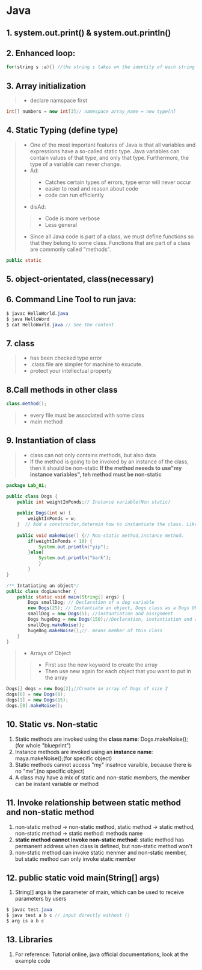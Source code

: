 # Java
## 1. system.out.print() & system.out.printIn()
## 2. Enhanced loop: 
```java
for(string s :a){} //the string s takes on the identity of each string in a exactly once, starting from a[0] all the way up to a[a.length - 1]
```
## 3. Array initialization
>* declare namspace first
```java
int[] numbers = new int[3]// namespace array_name = new type[n]
```
## 4. **Static Typing** (define type)
>* One of the most important features of Java is that all variables and expressions have a so-called static type. Java variables can contain values of that type, and only that type. Furthermore, the type of a variable can never change.
>* Ad:
>>* Catches certain types of errors, type error will never occur
>>* easier to read and reason about code
>>* code can run efficiently
>* disAd:
>>* Code is more verbose
>>* Less general
>* Since all Java code is part of a class, we must define functions so that they belong to some class. Functions that are part of a class are commonly called "methods".
```java
public static
```
## 5. object-orientated, class(necessary)
## 6. Command Line Tool to run java: 
```java
$ javac HelloWorld.java
$ java HelloWord
$ cat HelloWorld.java // See the content
```
## 7. **class**
>* has been checked type error
>* .class file are simpler for machine to exucute.
>* protect your intellectual property

## 8.Call methods in other class
```java
class.method();
```
>* every file must be associated with some class
>* main method

## 9. Instantiation of class
>* class can not only contains methods, but also data
>* If the method is going to be invoked by an instance of the class, then it should be non-static
**If the method neeeds to use"my instance variables", teh method must be non-static**
```java
package Lab_01;

public class Dogs {
	public int weightInPonds;// Instance variable(Non static)
	
	public Dogs(int w) {
		weightInPonds = w;
	}  // Add a constructor,determin how to instantiate the class. Like def __init__ in Python
	
	public void makeNoise() {// Non-static method,instance method. 
		if(weightInPonds < 10) {
			System.out.println("yip");
		}else{
			System.out.println("bark");
			}
		}
}

```
```java
/** Intatiating an object*/
public class dogLauncher {
	public static void main(String[] args) {
		Dogs smallDog; // Declaration of a dog variable
		new Dogs(25); // Instantiate an object, Dogs class as a Dogs Object(but nobody use it)
		smallDog = new Dogs(5); //instantiation and assignment
		Dogs hugeDog = new Dogs(150);//Declaration, instantiation and assignment
		smallDog.makeNoise();
		hugeDog.makeNoise();//. means member of this class
	}
}
```
>* Arrays of Object
>>* First use the new keyword to create the array
>>* Then use new again for each object that you want to put in the array
```java
Dogs[] dogs = new Dog[2];//Create an array of Dogs of size 2
dogs[0] = new Dogs(8);
dogs[1] = new Dogs(15);
dogs.[0].makeNoise();
```
## 10. Static vs. Non-static
1. Static methods are invoked using the **class name**: Dogs.makeNoise(); (for whole "blueprint")
2. Instance methods are invoked using an **instance name**: maya.makeNoise();(for specific object)
3. Static methods cannot access "my" insatnce varaible, because there is no "me".(no specific object)
4. A class may have a mix of static and non-static members, the member can be instant variable or method
## 11. Invoke relationship between static method and non-static method
1. non-static method -> non-static method, static method -> static method, non-static method -> static method: methods name
2. **static method cannot invoke non-static method**: static method has permanent address when class is defined, but non-static method won't
3. non-static method can invoke static menmer and non-static member, but static method can only invoke static member
## 12. public static void main(String[] args)
1. String[] args is the parameter of main, which can be used to receive parameters by users
```java
$ javac test.java
$ java test a b c // input directly without ()
$ arg is a b c
```
## 13. Libraries
1. For reference: Tutorial online, java official documentations, look at the example code

